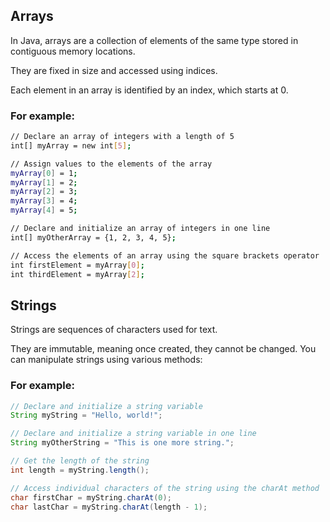## Arrays
In Java, arrays are a collection of elements of the same type stored in contiguous memory locations.

They are fixed in size and accessed using indices.

Each element in an array is identified by an index, which starts at 0.

### For example:
```bash
// Declare an array of integers with a length of 5
int[] myArray = new int[5];

// Assign values to the elements of the array
myArray[0] = 1;
myArray[1] = 2;
myArray[2] = 3;
myArray[3] = 4;
myArray[4] = 5;

// Declare and initialize an array of integers in one line
int[] myOtherArray = {1, 2, 3, 4, 5};

// Access the elements of an array using the square brackets operator
int firstElement = myArray[0];
int thirdElement = myArray[2];
```


## Strings
Strings are sequences of characters used for text.

They are immutable, meaning once created, they cannot be changed. You can manipulate strings using various methods:

### For example:
```java
// Declare and initialize a string variable
String myString = "Hello, world!";

// Declare and initialize a string variable in one line
String myOtherString = "This is one more string.";

// Get the length of the string
int length = myString.length();

// Access individual characters of the string using the charAt method
char firstChar = myString.charAt(0);
char lastChar = myString.charAt(length - 1);
```